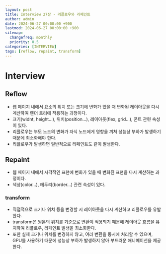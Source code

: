 ```yaml
---
layout: post
title: Interview 27장 - 리플로우와 리페인트
author: admin
date: 2024-06-27 00:00:00 +900
lastmod: 2024-06-27 00:00:00 +900
sitemap:
  changefreq: monthly
  priority: 0.5
categories: [INTERVIEW]
tags: [reflow, repaint, transform]
---
```


# Interview

## Reflow

- 웹 페이지 내에서 요소의 위치 또는 크기에 변화가 있을 때 변화된 레이아웃을 다시 계산하여 렌더 트리에 적용하는 과정이다.
- 크기(widnt, height...), 위치(position...), 레이아웃(flex, grid...), 폰트 관련 속성이 있다.
- 리플로우는 부모 노드의 변화가 자식 노드에게 영향을 끼쳐 성능상 부하가 발생하기 때문에 최소화해야 한다.
- 리플로우가 발생하면 일반적으로 리페인트도 같이 발생한다.

## Repaint

- 웹 페이지 내에서 시각적인 표현에 변화가 있을 때 변화된 표현을 다시 계산하는 과정이다.
- 색상(color...), 테두리(border...) 관련 속성이 있다.

### transform

- 직접적으로 크기나 위치 등을 변경할 시 레이아웃을 다시 계산하고 리플로우를 유발한다.
- transform은 원본의 위치를 기준으로 변환이 적용되기 떄문에 레이아웃 흐름을 유지하여 리플로우, 리페인트 발생을 최소화한다.
- 또한 실제 크기나 위치를 변경하지 않고, 여러 변환을 동시에 처리할 수 있으며, GPU를 사용하기 때문에 성능상 부하가 발생하지 않아 부드러운 애니메이션을 제공한다.

